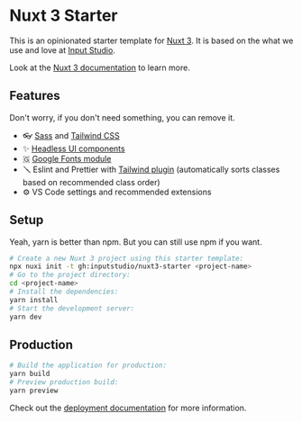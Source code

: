 # Nuxt 3 Starter

This is an opinionated starter template for [Nuxt 3](https://nuxt.com). It is based on the what we use and love at [Input Studio](https://inputstudio.co).

Look at the [Nuxt 3 documentation](https://nuxt.com/docs/getting-started/introduction) to learn more.

## Features

Don't worry, if you don't need something, you can remove it.

- 👓 [Sass](https://sass-lang.com/) and [Tailwind CSS](https://tailwindcss.com)
- ✨ [Headless UI components](https://headlessui.dev)
- 🇬 [Google Fonts module](https://google-fonts.nuxtjs.org/)
- 🪛 Eslint and Prettier with [Tailwind plugin](https://github.com/tailwindlabs/prettier-plugin-tailwindcss) (automatically sorts classes based on recommended class order)
- ⚙️ VS Code settings and recommended extensions

## Setup

Yeah, yarn is better than npm. But you can still use npm if you want.

```bash
# Create a new Nuxt 3 project using this starter template:
npx nuxi init -t gh:inputstudio/nuxt3-starter <project-name>
# Go to the project directory:
cd <project-name>
# Install the dependencies:
yarn install
# Start the development server:
yarn dev
```

## Production

```bash
# Build the application for production:
yarn build
# Preview production build:
yarn preview
```

Check out the [deployment documentation](https://nuxt.com/docs/getting-started/deployment) for more information.
